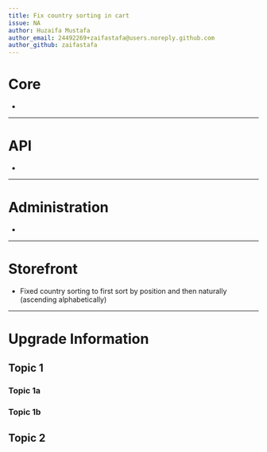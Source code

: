 ```yaml
---
title: Fix country sorting in cart
issue: NA
author: Huzaifa Mustafa
author_email: 24492269+zaifastafa@users.noreply.github.com 
author_github: zaifastafa
---
```

# Core
*  
___
# API
*  
___
# Administration
*  
___
# Storefront
*  Fixed country sorting to first sort by position and then naturally (ascending alphabetically)
___
# Upgrade Information
## Topic 1
### Topic 1a
### Topic 1b
## Topic 2
